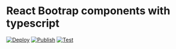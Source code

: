 # React Bootrap components with typescript

[![Deploy](https://github.com/nexys-system/react-bootstrap-components/actions/workflows/deploy.yml/badge.svg)](https://github.com/nexys-system/react-bootstrap-components/actions/workflows/deploy.yml)
[![Publish](https://github.com/nexys-system/react-bootstrap-components/actions/workflows/publish.yml/badge.svg)](https://github.com/nexys-system/react-bootstrap-components/actions/workflows/publish.yml)
[![Test](https://github.com/nexys-system/react-bootstrap-components/actions/workflows/test.yml/badge.svg)](https://github.com/nexys-system/react-bootstrap-components/actions/workflows/test.yml)
